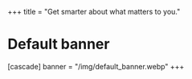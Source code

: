 +++
title = "Get smarter about what matters to you."
# Default banner
[cascade]
  banner = "/img/default_banner.webp"
+++